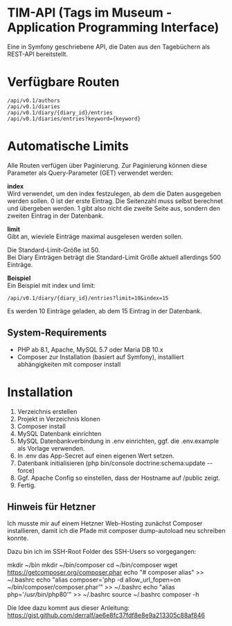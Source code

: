 # TIM-API (Tags im Museum - Application Programming Interface)

Eine in Symfony geschriebene API, die Daten aus den Tagebüchern als REST-API bereitstellt.

# Verfügbare Routen

```
/api/v0.1/authors
/api/v0.1/diaries
/api/v0.1/diary/{diary_id}/entries
/api/v0.1/diaries/entries?keyword={keyword}
```

# Automatische Limits
Alle Routen verfügen über Paginierung.
Zur Paginierung können diese Parameter als Query-Parameter (GET) verwendet werden:

**index**<br />
Wird verwendet, um den index festzulegen, ab dem die Daten ausgegeben werden sollen.
0 ist der erste Eintrag. Die Seitenzahl muss selbst berechnet und übergeben werden.
1 gibt also nicht die zweite Seite aus, sondern den zweiten Eintrag in der Datenbank.

**limit**<br />
Gibt an, wieviele Einträge maximal ausgelesen werden sollen.

Die Standard-Limit-Größe ist 50.<br />
Bei Diary Einträgen beträgt die Standard-Limit Größe aktuell allerdings 500 Einträge.

**Beispiel**<br />
Ein Beispiel mit index und limit:

```
/api/v0.1/diary/{diary_id}/entries?limit=10&index=15
```

Es werden 10 Einträge geladen, ab dem 15 Eintrag in der Datenbank.

## System-Requirements

* PHP ab 8.1, Apache, MySQL 5.7 oder Maria DB 10.x
* Composer zur Installation (basiert auf Symfony), installiert abhängigkeiten mit composer install

# Installation

1. Verzeichnis erstellen
2. Projekt in Verzeichnis klonen
3. Composer install
4. MySQL Datenbank einrichten
5. MySQL Datenbankverbindung in .env einrichten, ggf. die .env.example als Vorlage verwenden.
6. In .env das App-Secret auf einen eigenen Wert setzen.
7. Datenbank initialisieren (php bin/console doctrine:schema:update --force)
8. Ggf. Apache Config so einstellen, dass der Hostname auf /public zeigt.
9. Fertig.

## Hinweis für Hetzner

Ich musste mir auf einem Hetzner Web-Hosting zunächst Composer installieren, damit ich die Pfade mit
composer dump-autoload neu schreiben konnte.

Dazu bin ich im SSH-Root Folder des SSH-Users so vorgegangen:

mkdir ~/bin
mkdir ~/bin/composer
cd ~/bin/composer
wget https://getcomposer.org/composer.phar
echo "# composer alias" >> ~/.bashrc
echo "alias composer='php -d allow_url_fopen=on ~/bin/composer/composer.phar'" >> ~/.bashrc
echo "alias php='/usr/bin/php80'" >> ~/.bashrc
source ~/.bashrc
composer -h

Die Idee dazu kommt aus dieser Anleitung:
https://gist.github.com/derralf/ae6e8fc37fdf8e8e9a213305c88af846
